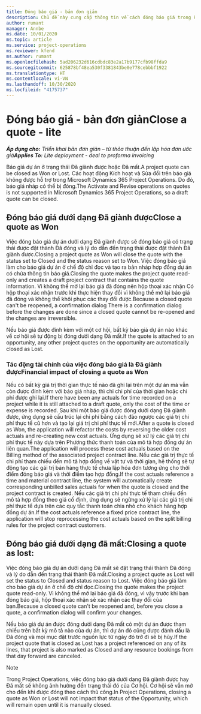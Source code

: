 ```yaml
---
title: Đóng báo giá - bản đơn giản
description: Chủ đề này cung cấp thông tin về cách đóng báo giá trong Project Operations.
author: rumant
manager: Annbe
ms.date: 10/01/2020
ms.topic: article
ms.service: project-operations
ms.reviewer: kfend
ms.author: rumant
ms.openlocfilehash: 5ad206232d616cdbdc83e2a17b9177cfb98ffda9
ms.sourcegitcommit: 625878bf48ea530f3381843be0e778cebbbf1922
ms.translationtype: HT
ms.contentlocale: vi-VN
ms.lasthandoff: 10/30/2020
ms.locfileid: "4175737"
---
```

# <a name="close-a-quote---lite"></a><span data-ttu-id="a1ab6-103">Đóng báo giá - bản đơn giản</span><span class="sxs-lookup"><span data-stu-id="a1ab6-103">Close a quote - lite</span></span>

<span data-ttu-id="a1ab6-104">_**Áp dụng cho:** Triển khai bản đơn giản – từ thỏa thuận đến lập hóa đơn ước giá_</span><span class="sxs-lookup"><span data-stu-id="a1ab6-104">_**Applies To:** Lite deployment - deal to proforma invoicing_</span></span>

<span data-ttu-id="a1ab6-105">Báo giá dự án ở trạng thái Đã giành được hoặc Đã mất.</span><span class="sxs-lookup"><span data-stu-id="a1ab6-105">A project quote can be closed as Won or Lost.</span></span> <span data-ttu-id="a1ab6-106">Các hoạt động Kích hoạt và Sửa đổi trên báo giá không được hỗ trợ trong Microsoft Dynamics 365 Project Operations. Do đó, báo giá nháp có thể bị đóng.</span><span class="sxs-lookup"><span data-stu-id="a1ab6-106">The Activate and Revise operations on quotes is not supported in Microsoft Dynamics 365 Project Operations, so a draft quote can be closed.</span></span>

## <a name="close-a-quote-as-won"></a><span data-ttu-id="a1ab6-107">Đóng báo giá dưới dạng Đã giành được</span><span class="sxs-lookup"><span data-stu-id="a1ab6-107">Close a quote as Won</span></span>

<span data-ttu-id="a1ab6-108">Việc đóng báo giá dự án dưới dạng Đã giành được sẽ đóng báo giá có trạng thái được đặt thành Đã đóng và lý do dẫn đến trạng thái được đặt thành Đã giành được.</span><span class="sxs-lookup"><span data-stu-id="a1ab6-108">Closing a project quote as Won will close the quote with the status set to Closed and the status reason set to Won.</span></span> <span data-ttu-id="a1ab6-109">Việc đóng báo giá làm cho báo giá dự án ở chế độ chỉ đọc và tạo ra bản nháp hợp đồng dự án có chứa thông tin báo giá.</span><span class="sxs-lookup"><span data-stu-id="a1ab6-109">Closing the quote makes the project quote read-only and creates a draft project contract that contains the quote information.</span></span> <span data-ttu-id="a1ab6-110">Vì không thể mở lại báo giá đã đóng nên hộp thoại xác nhận Có hộp thoại xác nhận trước khi thực hiện thay đổi vì không thể mở lại báo giá đã đóng và không thể khôi phục các thay đổi được.</span><span class="sxs-lookup"><span data-stu-id="a1ab6-110">Because a closed quote can't be reopened, a confirmation dialog There is a confirmation dialog before the changes are done since a closed quote cannot be re-opened and the changes are irreversible.</span></span>

<span data-ttu-id="a1ab6-111">Nếu báo giá được đính kèm với một cơ hội, bất kỳ báo giá dự án nào khác về cơ hội sẽ tự động bị đóng dưới dạng Đã mất.</span><span class="sxs-lookup"><span data-stu-id="a1ab6-111">If the quote is attached to an opportunity, any other project quotes on the opportunity are automatically closed as Lost.</span></span>

### <a name="financial-impact-of-closing-a-quote-as-won"></a><span data-ttu-id="a1ab6-112">Tác động tài chính của việc đóng báo giá là Đã giành được</span><span class="sxs-lookup"><span data-stu-id="a1ab6-112">Financial impact of closing a quote as Won</span></span>

<span data-ttu-id="a1ab6-113">Nếu có bất kỳ giá trị thời gian thực tế nào đã ghi lại trên một dự án mà vẫn còn được đính kèm với báo giá nháp, thì chỉ chi phí của thời gian hoặc chi phí được ghi lại.</span><span class="sxs-lookup"><span data-stu-id="a1ab6-113">If there have been any actuals for time recorded on a project while it is still attached to a draft quote, only the cost of the time or expense is recorded.</span></span> <span data-ttu-id="a1ab6-114">Sau khi một báo giá được đóng dưới dạng Đã giành được, ứng dụng sẽ cấu trúc lại chi phí bằng cách đảo ngược các giá trị chi phí thực tế cũ hơn và tạo lại giá trị chi phí thực tế mới.</span><span class="sxs-lookup"><span data-stu-id="a1ab6-114">After a quote is closed as Won, the application will refactor the costs by reversing the older cost actuals and re-creating new cost actuals.</span></span> <span data-ttu-id="a1ab6-115">Ứng dụng sẽ xử lý các giá trị chi phí thực tế này dựa trên Phương thức thanh toán của mô tả hợp đồng dự án liên quan.</span><span class="sxs-lookup"><span data-stu-id="a1ab6-115">The application will process these cost actuals based on the Billing method of the associated project contract line.</span></span> <span data-ttu-id="a1ab6-116">Nếu các giá trị thực tế chi phí tham chiếu đến mô tả hợp đồng về vật tư và thời gian, hệ thống sẽ tự động tạo các gái trị bán hàng thực tế chưa lập hóa đơn tương ứng cho thời điểm đóng báo giá và thời điểm tạo hợp đồng.</span><span class="sxs-lookup"><span data-stu-id="a1ab6-116">If the cost actuals reference a time and material contract line, the system will automatically create corresponding unbilled sales actuals for when the quote is closed and the project contract is created.</span></span> <span data-ttu-id="a1ab6-117">Nếu các giá trị chi phí thực tế tham chiếu đến mô tả hợp đồng theo giá cố định, ứng dụng sẽ ngừng xử lý lại các giá trị chi phí thực tế dựa trên các quy tắc thanh toán chia nhỏ cho khách hàng hợp đồng dự án.</span><span class="sxs-lookup"><span data-stu-id="a1ab6-117">If the cost actuals reference a fixed price contract line, the application will stop reprocessing the cost actuals based on the split billing rules for the project contract customers.</span></span>

## <a name="closing-a-quote-as-lost"></a><span data-ttu-id="a1ab6-118">Đóng báo giá dưới dạng đã mất:</span><span class="sxs-lookup"><span data-stu-id="a1ab6-118">Closing a quote as lost:</span></span>

<span data-ttu-id="a1ab6-119">Việc đóng báo giá dự án dưới dạng Đã mất sẽ đặt trạng thái thành Đã đóng và lý do dẫn đến trạng thái thành Đã mất.</span><span class="sxs-lookup"><span data-stu-id="a1ab6-119">Closing a project quote as Lost will set the status to Closed and status reason to Lost.</span></span> <span data-ttu-id="a1ab6-120">Việc đóng báo giá làm cho báo giá dự án ở chế độ chỉ đọc.</span><span class="sxs-lookup"><span data-stu-id="a1ab6-120">Closing the quote makes the project quote read-only.</span></span> <span data-ttu-id="a1ab6-121">Vì không thể mở lại báo giá đã đóng, vì vậy trước khi bạn đóng báo giá, hộp thoại xác nhận sẽ xác nhận các thay đổi của bạn.</span><span class="sxs-lookup"><span data-stu-id="a1ab6-121">Because a closed quote can't be reopened and, before you close a quote, a confirmation dialog will confirm your changes.</span></span>

<span data-ttu-id="a1ab6-122">Nếu báo giá dự án được đóng dưới dạng Đã mất có một dự án được tham chiếu trên bất kỳ mô tả nào của dự án, thì dự án đó cũng được đánh dấu là Đã đóng và mọi mục đặt trước nguồn lực từ ngày đó trở đi sẽ bị hủy.</span><span class="sxs-lookup"><span data-stu-id="a1ab6-122">If the project quote that is closed as Lost has a project referenced on any of its lines, that project is also marked as Closed and any resource bookings from that day forward are canceled.</span></span>

> [!NOTE]
> <span data-ttu-id="a1ab6-123">Trong Project Operations, việc đóng báo giá dưới dạng Đã giành được hay Đã mất sẽ không ảnh hưởng đến trạng thái đó của Cơ hội. Cơ hội sẽ vẫn mở cho đến khi được đóng theo cách thủ công.</span><span class="sxs-lookup"><span data-stu-id="a1ab6-123">In Project Operations, closing a quote as Won or Lost will not impact that status of the Opportunity, which will remain open until it is manually closed.</span></span>
